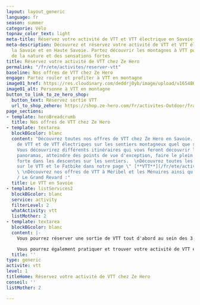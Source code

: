 ```yaml
---
layout: layout_generic
language: fr
season: summer
categorie: Vélo
topnav_color_text: light
meta-title: Réservez votre activité de VTT et VTT électrique en Savoie
meta-description: Découvrez et réservez votre activité de VTT et VTT électrique dans
  la Savoie et en Haute Savoie. Partez découvrir les montagnes à VTT pour profiter
  de la nature et des sensations fortes
title: Réservez votre activité de VTT chez Ze Hero
permalink: "/fr/ete/activites/reserver-vtt"
baseline: Nos offres de VTT chez Ze Hero
engage: Partez rouler et profiter à VTT en montagne
image01_href: https://res.cloudinary.com/deddrj0yb/image/upload/v1654866668/website/Sames%20Jones/FB_IMG_1654680653467.jpg
image01_alt: Personne à VTT en montagne
button_to_link_to_ze_hero_shop:
  button_text: Réservez sortie VTT
  url_to_shop_zehero: https://shop.ze-hero.com/fr/activites-Outdoor/france/vtt
page_sections:
- template: heroBreadcrumb
  title: Nos offres de VTT chez Ze Hero
- template: textarea
  blockBGcolor: blanc
  content: "Découvrez toutes nos offres de VTT chez Ze Hero en Savoie. Des sorties
    de VTT et de VTT électriques sur les sentiers montagneux quel que soit votre niveau.
    Vous découvrirez différents itinéraires qui vous feront découvrir les lieux, les
    panoramas, atteindre des points de vue d'exception, faire le plein de sensation
    forte dans les descentes sur les sentiers.  \nDécouvrez toutes les informations
    sur le VTT et le Fatbike dans notre page \" [**VTT**](/fr/ete/activites/vtt) \"
    \ \nDécouvrez nos offres de VTT à Méribel et les Ménuires ainsi qu'à Aix les Bains
    / Le Grand Revard :"
  title: Le VTT en Savoie
- template: listServices2
  blockBGcolor: blanc
  service: activity
  filterLevel: 2
  whatActivity: vtt
  listMother: 2
- template: textarea
  blockBGcolor: blanc
  content: |-
    Vous pourrez réserver une sortie de VTT tout d'abord au sein des 3 vallées à Méribel et Les Menuires. Notre guide de VTT vous propose différents itinéraires dans les montagnes des Bellevilles et de Méribel. Vous pourrez alors découvrir ce domaine incroyable, sa faune et flore riche, ses sentiers ludiques ainsi que de nombreux parcours. Ils proposent des parcours de 2h pour les familles ainsi que les amateurs de VTT pour des parcours plus sportifs. Vous pourrez également visiter les différents villages et hameaux savoyards.

    Vous pourrez également pratiquer et trouver votre activité de VTT et VTT électrique du coté d'Aix les Bains et du Grand Revard. Vous pourrez rouler ce que l'on appele le  "Petit canada savoyard ". Un plateau magnifique avec vue sur ce le lac et le Mont Blanc. En famille, entre amis, vous pourrez profiter de découvrir et de vous aventurer à VTT sur les sentiers en vous laissant guider par " [**Expérience Vélo**](https://www.ze-hero.com/fr/ete/partenaires/experience-velo) "
  title: ''
type: generic
activite: vtt
level: 1
titleHome: Réservez votre activité de VTT chez Ze Hero
conseil: ''
listMother: 2

---
```

